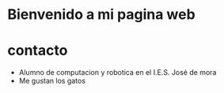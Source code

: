 # Bienvenido a mi pagina web

# contacto
- Alumno de computacion y robotica en el I.E.S. José de mora
- Me gustan los gatos

